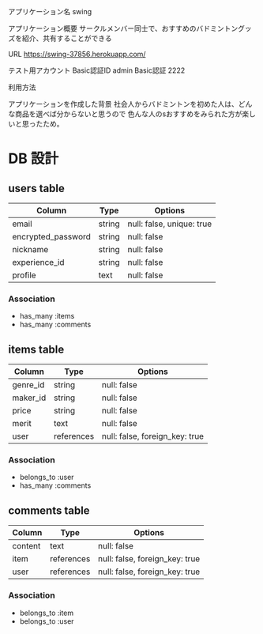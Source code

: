 
アプリケーション名
swing

アプリケーション概要
サークルメンバー同士で、おすすめのバドミントングッズを紹介、共有することができる

URL
https://swing-37856.herokuapp.com/

テスト用アカウント
Basic認証ID admin
Basic認証 2222

利用方法


アプリケーションを作成した背景
社会人からバドミントンを初めた人は、どんな商品を選べば分からないと思うので
色んな人のsおすすめをみられた方が楽しいと思ったため。













# DB 設計

## users table

| Column             | Type                | Options                   |
|--------------------|---------------------|---------------------------|
| email              | string              | null: false, unique: true |メールアドレス
| encrypted_password | string              | null: false               |パスワード
| nickname           | string              | null: false               |ニックネーム
| experience_id      | string              | null: false               |バド歴
| profile            | text                | null: false               |自己紹介

### Association

* has_many :items
* has_many :comments


## items table

| Column                              | Type       | Options                        |
|-------------------------------------|------------|--------------------------------|
| genre_id                            | string     | null: false                    |
| maker_id                            | string     | null: false                    |
| price                               | string     | null: false                    |
| merit                               | text       | null: false                    |
| user                                | references | null: false, foreign_key: true |外部キー

### Association

 * belongs_to :user
 * has_many :comments


 ## comments table

| Column      | Type       | Options                        |
|-------------|------------|--------------------------------|
| content     | text       | null: false                    |コメント
| item        | references | null: false, foreign_key: true |外部キー
| user        | references | null: false, foreign_key: true |外部キー

### Association

- belongs_to :item
- belongs_to :user



